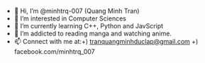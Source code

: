 - 👋 Hi, I’m @minhtrq-007 (Quang Minh Tran)
- 👀 I’m interested in Computer Sciences
- 🌱 I’m currently learning C++, Python and JavScript
- 💞️ I’m addicted to reading manga and watching anime.
- 📫 Connect with me at:+) tranquangminhduclap@gmail.com
                        +) facebook.com/minhtrq_007

<!---
minhtrq-007/minhtrq-007 is a ✨ special ✨ repository because its `README.md` (this file) appears on your GitHub profile.
You can click the Preview link to take a look at your changes.
--->
